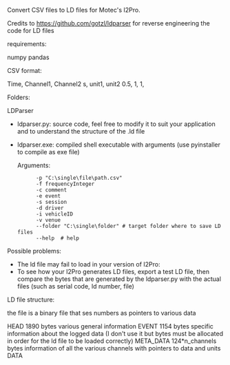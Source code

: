 Convert CSV files to LD files for Motec's I2Pro.

Credits to https://github.com/gotzl/ldparser for reverse engineering the code for LD files

requirements:

numpy
pandas


CSV format:

Time, 	Channel1, 	Channel2
s, 	unit1, 		unit2
0.5, 	1, 		1,

Folders:

LDParser
- ldparser.py: source code, feel free to modify it to suit your application and to understand the structure of the .ld file
- ldparser.exe: compiled shell executable with arguments (use pyinstaller to compile as exe file)

	Arguments:

            -p "C:\single\file\path.csv"
            -f frequencyInteger
            -c comment
            -e event
            -s session
            -d driver
            -i vehicleID
            -v venue
            --folder "C:\single\folder" # target folder where to save LD files
            --help  # help

Possible problems:

- The ld file may fail to load in your version of I2Pro:
- To see how your I2Pro generates LD files, export a test LD file, then compare the bytes that are generated by the ldparser.py with the actual files (such as serial code, ld number, file)

LD file structure:

the file is a binary file that ses numbers as pointers to various data

HEAD 1890 bytes various general information
EVENT 1154 bytes specific information about the logged data (I don't use it but bytes must be allocated in order for the ld file to be loaded correctly)
META_DATA 124*n_channels bytes information of all the various channels with pointers to data and units
DATA

